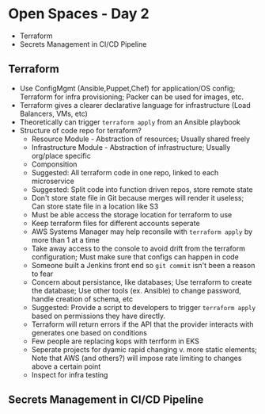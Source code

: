 # Open Spaces - Day 2

* Terraform
* Secrets Management in CI/CD Pipeline

## Terraform
* Use ConfigMgmt (Ansible,Puppet,Chef) for application/OS config; Terraform for infra provisioning; Packer can be used for images, etc.
* Terraform gives a clearer declarative language for infrastructure (Load Balancers, VMs, etc)
* Theoretically can trigger ```terraform apply``` from an Ansible playbook
* Structure of code repo for terraform?
    * Resource Module - Abstraction of resources; Usually shared freely 
    * Infrastructure Module - Abstraction of infrastructure; Usually org/place specific
    * Componsition
    * Suggested: All terraform code in one repo, linked to each microservice
    * Suggested: Split code into function driven repos, store remote state
    * Don't store state file in Git because merges will render it useless; Can store state file in a location like S3
    * Must be able access the storage location for terraform to use
    * Keep terraform files for different accounts seperate
    * AWS Systems Manager may help reconsile with ```terraform apply``` by more than 1 at a time
    * Take away access to the console to avoid drift from the terraform configuration; Must make sure that configs can happen in code
    * Someone built a Jenkins front end so ```git commit``` isn't been a reason to fear
    * Concern about persistance, like databases; Use terraform to create the database; Use other tools (ex. Ansible) to change password, handle creation of schema, etc
    * Suggested: Provide a script to developers to trigger ```terraform apply``` based on permissions they have directly.
    * Terraform will return errors if the API that the provider interacts with generates one based on conditions
    * Few people are replacing kops with terrform in EKS
    * Seperate projects for dyamic rapid changing v. more static elements; Note that AWS (and others?) will impose rate limiting to changes above a certain point
    * Inspect for infra testing

## Secrets Management in CI/CD Pipeline